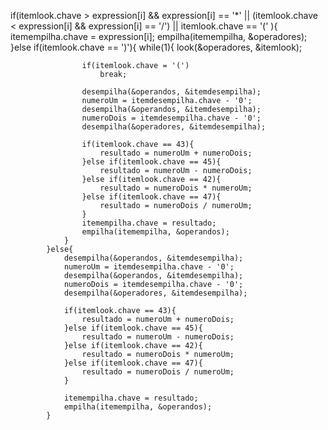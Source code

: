 if(itemlook.chave > expression[i] && expression[i] == '\*' || (itemlook.chave < expression[i] && expression[i] == '/') || itemlook.chave == '(' ){
itemempilha.chave = expression[i];
empilha(itemempilha, &operadores);
}else if(itemlook.chave == ')'){
while(1){
look(&operadores, &itemlook);

                    if(itemlook.chave = '(')
                        break;

                    desempilha(&operandos, &itemdesempilha);
                    numeroUm = itemdesempilha.chave - '0';
                    desempilha(&operandos, &itemdesempilha);
                    numeroDois = itemdesempilha.chave - '0';
                    desempilha(&operadores, &itemdesempilha);

                    if(itemlook.chave == 43){
                        resultado = numeroUm + numeroDois;
                    }else if(itemlook.chave == 45){
                        resultado = numeroUm - numeroDois;
                    }else if(itemlook.chave == 42){
                        resultado = numeroDois * numeroUm;
                    }else if(itemlook.chave == 47){
                        resultado = numeroDois / numeroUm;
                    }
                    itemempilha.chave = resultado;
                    empilha(itemempilha, &operandos);
                }
            }else{
                desempilha(&operandos, &itemdesempilha);
                numeroUm = itemdesempilha.chave - '0';
                desempilha(&operandos, &itemdesempilha);
                numeroDois = itemdesempilha.chave - '0';
                desempilha(&operadores, &itemdesempilha);

                if(itemlook.chave == 43){
                    resultado = numeroUm + numeroDois;
                }else if(itemlook.chave == 45){
                    resultado = numeroUm - numeroDois;
                }else if(itemlook.chave == 42){
                    resultado = numeroDois * numeroUm;
                }else if(itemlook.chave == 47){
                    resultado = numeroDois / numeroUm;
                }

                itemempilha.chave = resultado;
                empilha(itemempilha, &operandos);
            }
